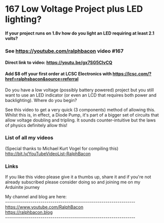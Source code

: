 # 167 Low Voltage Project plus LED lighting?
#### If your project runs on 1.8v how do you light an LED requiring at least 2.1 volts?

### See https://youtube.com/ralphbacon video #167
#### Direct link to video: https://youtu.be/gx7SG5ClvCQ

#### Add $8 off your first order at LCSC Electronics with https://lcsc.com/?href=ralphsbacon&source=referral

Do you have a low voltage (possibly battery powered) project but you still want to use an LED indicator (or even an LCD that requires both power and backlighting). Where do you begin?

See this video to get a very quick (3 components) method of allowing this. Whilst this is, in effect, a Diode Pump, it's part of a bigger set of circuits that allow voltage doubling and tripling. It sounds counter-intuitive but the laws of physics definitely allow this!

### List of all my videos
(Special thanks to Michael Kurt Vogel for compiling this)  
http://bit.ly/YouTubeVideoList-RalphBacon

### Links







If you like this video please give it a thumbs up, share it and if you're not already subscribed please consider doing so and joining me on my Arduinite journey

My channel and blog are here:  
\------------------------------------------------------------------  
https://www.youtube.com/RalphBacon  
https://ralphbacon.blog  
\------------------------------------------------------------------
